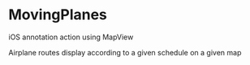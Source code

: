 # MovingPlanes

iOS annotation action using MapView

Airplane routes display according to a given schedule on a given map
